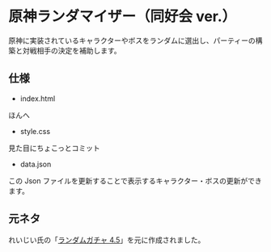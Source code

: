 # 原神ランダマイザー（同好会 ver.）

原神に実装されているキャラクターやボスをランダムに選出し、パーティーの構築と対戦相手の決定を補助します。

## 仕様

-   index.html

ほんへ

-   style.css

見た目にちょこっとコミット

-   data.json

この Json ファイルを更新することで表示するキャラクター・ボスの更新ができます。

## 元ネタ

れいじい氏の「[ランダムガチャ 4.5](https://docs.google.com/spreadsheets/d/1OSNBF7jOywGReE0lzNi7EmO-XgfzSGvc/edit?pli=1#gid=1075287548)」を元に作成されました。
